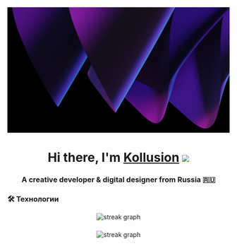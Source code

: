 <img align="center" src="https://github.com/Kollusion/Kollusion/blob/main/purple-abstract-5120x2880-11090.jpg?raw=true"/>
<h1 align="center">Hi there, I'm <a href="https://kollusion.netlify.app" target="_blank">Kollusion</a> 
<img src="https://github.com/blackcater/blackcater/raw/main/images/Hi.gif" height="32"/></h1>
<h3 align="center">A creative developer & digital designer from Russia 🇷🇺</h3>

###

<div align="center">
  <h3 align="left">🛠 Технологии</h3>
  <img src="https://skillicons.dev/icons?i=js,ts,astro,nextjs,mongodb,react,tailwind,vscode,arch,bun,python,bash,git" height="220" alt="streak graph"  />
</div>

###

<div align="center">
  <img src="https://streak-stats.demolab.com?user=Kollusion&locale=en&mode=daily&theme=dark&hide_border=false&border_radius=5&order=3" height="220" alt="streak graph"  />
</div>

###
